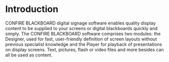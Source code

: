 # Introduction

CONFIRE BLACKBOARD digital signage software enables quality display content to be supplied to your screens or digital blackboards quickly and simply. The CONFIRE BLACKBOARD software comprises two modules: the Designer, used for fast, user-friendly definition of screen layouts without previous specialist knowledge and the Player for playback of presentations on display screens. Text, pictures, flash or video files and more besides can all be used as content.